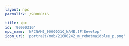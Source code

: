 ```yaml
---
layout: npc
permalink: /90000316

title: Npc
id: '90000316'
npc_name: 'NPCNAME_90000316_NAME:[F]Develop'
icon_url: 'portrait/mob/21000242_m_robotmaidblue_p.png'
---
```

